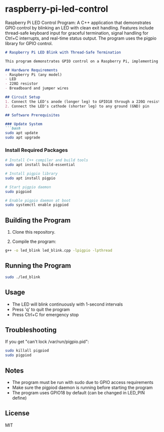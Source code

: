 # raspberry-pi-led-control
Raspberry Pi LED Control Program: A C++ application that demonstrates GPIO control by blinking an LED with clean exit handling. Features include thread-safe keyboard input for graceful termination, signal handling for Ctrl+C interrupts, and real-time status output. The program uses the pigpio library for GPIO control. 

```markdown
# Raspberry Pi LED Blink with Thread-Safe Termination

This program demonstrates GPIO control on a Raspberry Pi, implementing a clean shutdown mechanism and thread-safe input handling.

## Hardware Requirements
- Raspberry Pi (any model)
- LED
- 220Ω resistor
- Breadboard and jumper wires

## Circuit Setup
1. Connect the LED's anode (longer leg) to GPIO18 through a 220Ω resistor
2. Connect the LED's cathode (shorter leg) to any ground (GND) pin

## Software Prerequisites

### Update System
```bash
sudo apt update
sudo apt upgrade
```

### Install Required Packages
```bash
# Install C++ compiler and build tools
sudo apt install build-essential

# Install pigpio library
sudo apt install pigpio

# Start pigpio daemon
sudo pigpiod

# Enable pigpio daemon at boot
sudo systemctl enable pigpiod
```

## Building the Program

1. Clone this repository.

2. Compile the program:
```bash
g++ -o led_blink led_blink.cpp -lpigpio -lpthread
```

## Running the Program
```bash
sudo ./led_blink
```

## Usage
- The LED will blink continuously with 1-second intervals
- Press 'q' to quit the program
- Press Ctrl+C for emergency stop

## Troubleshooting

If you get "can't lock /var/run/pigpio.pid":
```bash
sudo killall pigpiod
sudo pigpiod
```

## Notes
- The program must be run with sudo due to GPIO access requirements
- Make sure the pigpiod daemon is running before starting the program
- The program uses GPIO18 by default (can be changed in LED_PIN define)

## License
MIT
```
